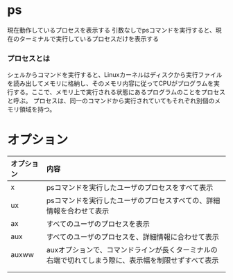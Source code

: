 # ps
現在動作しているプロセスを表示する
引数なしでpsコマンドを実行すると、現在のターミナルで実行しているプロセスだけを表示する

### プロセスとは
シェルからコマンドを実行すると、Linuxカーネルはディスクから実行ファイルを読み出してメモリに格納し、そのメモリ内容に従ってCPUがプログラムを実行する。ここで、メモリ上で実行される状態にあるプログラムのことをプロセスと呼ぶ。
プロセスは、同一のコマンドから実行されていてもそれぞれ別個のメモリ領域を持つ。

# オプション
| オプション | 内容 |
| :--- | :--- |
| x | psコマンドを実行したユーザのプロセスをすべて表示 |
| ux | psコマンドを実行したユーザのプロセスすべての、詳細情報を合わせて表示 |
| ax | すべてのユーザのプロセスを表示 |
| aux | すべてのユーザのプロセスを、詳細情報に合わせて表示 |
| auxww | auxオプションで、コマンドラインが長くターミナルの右端で切れてしまう際に、表示幅を制限せずすべて表示 |
|  |  |
|  |  |
